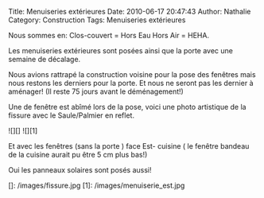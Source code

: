 Title: Menuiseries extérieures
Date: 2010-06-17 20:47:43
Author: Nathalie
Category: Construction
Tags: Menuiseries extérieures

Nous sommes en: Clos-couvert = Hors Eau Hors Air = HEHA.

Les menuiseries extérieures sont posées ainsi que la porte avec une
semaine de décalage.

Nous avions rattrapé la construction voisine pour la pose des fenêtres
mais nous restons les derniers pour la porte. Et nous ne seront pas les
dernier à aménager! (Il reste 75 jours avant le déménagement!)

Une de fenêtre est abîmé lors de la pose, voici une photo artistique de
la fissure avec le Saule/Palmier en reflet.

![][] ![][1]

Et avec les fenêtres (sans la porte ) face Est- cuisine ( le fenêtre
bandeau de la cuisine aurait pu être 5 cm plus bas!)

Oui les panneaux solaires sont posés aussi!

  []: /images/fissure.jpg
  [1]: /images/menuiserie_est.jpg
